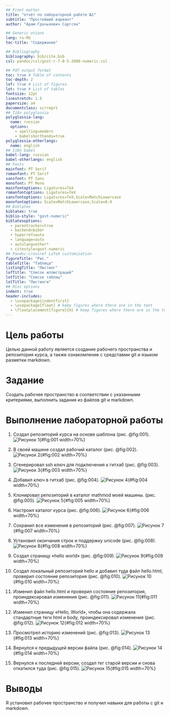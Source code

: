 ```yaml
---
## Front matter
title: "отчёт по лабораторной работе №1"
subtitle: "Простейший вариант"
author: "Арам Грачьяевич Саргсян"

## Generic otions
lang: ru-RU
toc-title: "Содержание"

## Bibliography
bibliography: bib/cite.bib
csl: pandoc/csl/gost-r-7-0-5-2008-numeric.csl

## Pdf output format
toc: true # Table of contents
toc-depth: 2
lof: true # List of figures
lot: true # List of tables
fontsize: 12pt
linestretch: 1.5
papersize: a4
documentclass: scrreprt
## I18n polyglossia
polyglossia-lang:
  name: russian
  options:
	- spelling=modern
	- babelshorthands=true
polyglossia-otherlangs:
  name: english
## I18n babel
babel-lang: russian
babel-otherlangs: english
## Fonts
mainfont: PT Serif
romanfont: PT Serif
sansfont: PT Sans
monofont: PT Mono
mainfontoptions: Ligatures=TeX
romanfontoptions: Ligatures=TeX
sansfontoptions: Ligatures=TeX,Scale=MatchLowercase
monofontoptions: Scale=MatchLowercase,Scale=0.9
## Biblatex
biblatex: true
biblio-style: "gost-numeric"
biblatexoptions:
  - parentracker=true
  - backend=biber
  - hyperref=auto
  - language=auto
  - autolang=other*
  - citestyle=gost-numeric
## Pandoc-crossref LaTeX customization
figureTitle: "Рис."
tableTitle: "Таблица"
listingTitle: "Листинг"
lofTitle: "Список иллюстраций"
lotTitle: "Список таблиц"
lolTitle: "Листинги"
## Misc options
indent: true
header-includes:
  - \usepackage{indentfirst}
  - \usepackage{float} # keep figures where there are in the text
  - \floatplacement{figure}{H} # keep figures where there are in the text
---
```


# Цель работы

Целью данной работу является создание рабочего пространства и репозитория курса, 
а также ознакомление с средставми git и языком разметки markdown. 

# Задание

Создать рабочее пространство в соответствии с указанными критериями,
выполнить задания из файлов git и markdown.

# Выполнение лабораторной работы

1. Создал репозиторий курса на основе шаблона  (рис. @fig:001).
![Рисунок 1](image/Screenshot_1.png){#fig:001 width=70%}

2. В своей машине создал рабочий каталог (рис. @fig:002).
![Рисунок 2](image/Screenshot_2.png){#fig:002 width=70%}

3. Сгенерировал  ssh ключ для подключения к гитхаб (рис. @fig:003).
![Рисунок 3](image/Screenshot_3.png){#fig:003 width=70%}

4. Добавил ключ в гитхаб (рис. @fig:004).
![Рисунок 4](image/Screenshot_4.png){#fig:004 width=70%}

5. Клонировал репозиторий в каталог mathmod моей машины. (рис. @fig:005).
![Рисунок 5](image/Screenshot_5.png){#fig:005 width=70%}

6. Настроил каталог курса (рис. @fig:006).
![Рисунок 6](image/Screenshot_6.png){#fig:006 width=70%}

7. Сохранил все изменения в репозиторий (рис. @fig:007).
![Рисунок 7](image/Screenshot_7.png){#fig:007 width=70%}

8. Установил окончания строк и поддержку unicode (рис. @fig:008).
![Рисунок 8](image/Screenshot_8.png){#fig:008 width=70%}

9. Создал страницу «hello world» (рис. @fig:009).
![Рисунок 9](image/Screenshot_9.png){#fig:009 width=70%}

10. Создал локальный репозиторий hello и добавил туда файл hello.html, проверил состояние репозитория (рис. @fig:010).
![Рисунок 10](image/Screenshot_10.png){#fig:010 width=70%}

11. Изменил файл hello.html и проверил состояние репозитория, проиндексировал изменения (рис. @fig:011).
![Рисунок 11](image/Screenshot_11.png){#fig:011 width=70%}

12. Изменил страницу «Hello, World», чтобы она содержала стандартные теги html
и body, проиндексировал изменения (рис. @fig:012).
![Рисунок 12](image/Screenshot_12.png){#fig:012 width=70%}

13. Просмотрел историю изменений (рис. @fig:013).
![Рисунок 13](image/Screenshot_13.png){#fig:013 width=70%}

14. Вернулся к предыдущей версии файла (рис. @fig:014).
![Рисунок 14](image/Screenshot_14.png){#fig:014 width=70%}
 
15. Вернулся к последней версии, создал тег старой версии и снова откатился туда (рис. @fig:015).
![Рисунок 15](image/Screenshot_15.png){#fig:015 width=70%}
# Выводы

Я установил рабочее пространство и получил навыки для работы с git и  markdown.


